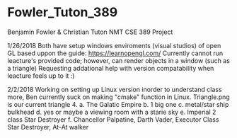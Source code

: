 # Fowler_Tuton_389
Benjamin Fowler &amp; Christian Tuton NMT CSE 389 Project

1/26/2018
  Both have setup windows enviroments (visual studios) of open GL based uppon the guide: https://learnopengl.com/
  Currently cannot run leacture's provided code; however, can render objects in a window (such as a triangle)
  Requesting addational help with version compatability when leacture feels up to it :)
  
2/2/2018
  Working on setting up Linux version inorder to understand class more, Ben currently suck on making 
  "cmake" function in Linux. Triangle.png is our current triangle
  4. a. The Galatic Empire
    b. 1 big one
    c. metal/star ship bulkhead
    d. yes or maybe a viewing room with a starie sky
    e. Imperial 2 class Star Destroyer
    f. Chancellor Palpatine, Darth Vader, Executor Class Star Destroyer, At-At walker
  
